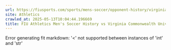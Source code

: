 ```yaml
---
url: https://fiusports.com/sports/mens-soccer/opponent-history/virginia-commonwealth-university/332
site: Athletics
crawled_at: 2025-05-13T10:04:44.196669
title: FIU Athletics Men's Soccer History vs Virginia Commonwealth University
---
```


Error generating fit markdown: '<' not supported between instances of 'int' and 'str'